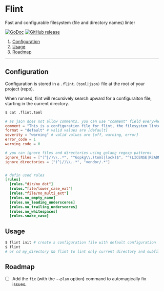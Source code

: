 # Flint

Fast and configurable filesystem (file and directory names) linter

[![GoDoc](https://godoc.org/github.com/z0mbie42/flint?status.svg)](https://godoc.org/github.com/z0mbie42/flint)
[![GitHub release](https://img.shields.io/github/release/z0mbie42/flint.svg)](https://github.com/z0mbie42/flint)

1. [Configuration](#configuration)
2. [Usage](#usage)
3. [Roadmap](#roadmap)

-------------------

## Configuration

Configuration is stored in a `.flint.(toml|json)` file at the root of your project (repo).

When runned, flint will recursively search upward for a configuraiton file, starting in the current
directory.

```bash
$ cat .flint.toml
```

```toml
# as json does not allow comments, you can use "comment" field everywhere
comment = "This is a configuration file for flint, the filesystem linter. More information here: https://github.com/z0mbie42/flint"
format = "default" # valid values are [default]
severity = "warning" # valid values are [off, warning, error]
error_code = 1
warning_code = 0

# you can ignore files and directories using golang regexp patterns
ignore_files = ["(^|/)\\..*", "^Gopkg\\.(toml|lock)$", "^(LICENSE|README\\.md)$", "vendor/.*"]
ignore_directories = ["(^|/)\\..*", "vendor/.*"]


# defin used rules
[rules]
  [rules."dir/no_dot"]
  [rules."file/lower_case_ext"]
  [rules."file/no_multi_ext"]
  [rules.no_empty_name]
  [rules.no_leading_underscores]
  [rules.no_trailing_underscores]
  [rules.no_whitespaces]
  [rules.snake_case]
```



## Usage

```bash
$ flint init # create a configuration file with default configuration
$ flint
# or cd my_directory && flint to lint only current directory and subfiles
```


## Roadmap

- [ ] Add the `fix` (with the `--plan` option) command to automagically fix issues.
